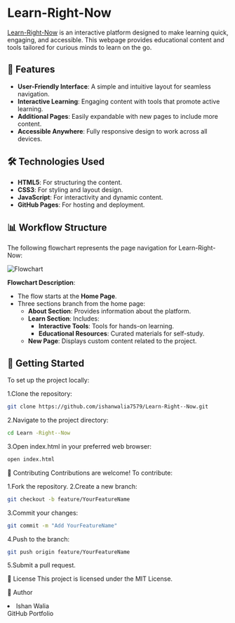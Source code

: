 # Learn-Right-Now

[Learn-Right-Now](https://ishanwalia7579.github.io/Learn-Right--Now/) is an interactive platform designed to make learning quick, engaging, and accessible. This webpage provides educational content and tools tailored for curious minds to learn on the go.

## 🌟 Features

- **User-Friendly Interface**: A simple and intuitive layout for seamless navigation.
- **Interactive Learning**: Engaging content with tools that promote active learning.
- **Additional Pages**: Easily expandable with new pages to include more content.
- **Accessible Anywhere**: Fully responsive design to work across all devices.

## 🛠️ Technologies Used

- **HTML5**: For structuring the content.
- **CSS3**: For styling and layout design.
- **JavaScript**: For interactivity and dynamic content.
- **GitHub Pages**: For hosting and deployment.

## 📊 Workflow Structure

The following flowchart represents the page navigation for Learn-Right-Now:

![Flowchart](./path-to-your-flowchart-image.png)

**Flowchart Description**:
- The flow starts at the **Home Page**.
- Three sections branch from the home page:
  - **About Section**: Provides information about the platform.
  - **Learn Section**: Includes:
    - **Interactive Tools**: Tools for hands-on learning.
    - **Educational Resources**: Curated materials for self-study.
  - **New Page**: Displays custom content related to the project.

## 🚀 Getting Started

To set up the project locally:

1.Clone the repository:

```bash
git clone https://github.com/ishanwalia7579/Learn-Right--Now.git
```

2.Navigate to the project directory:

```bash
cd Learn -Right--Now
```

3.Open index.html in your preferred web browser:

```bash
open index.html
```

🤝 Contributing
Contributions are welcome! To contribute:

1.Fork the repository.
2.Create a new branch:

```bash
git checkout -b feature/YourFeatureName
```
3.Commit your changes:

```bash
git commit -m "Add YourFeatureName"
```

4.Push to the branch:

```bash
git push origin feature/YourFeatureName

```
5.Submit a pull request.

📄 License
This project is licensed under the MIT License.

👤 Author
<li>Ishan Walia</li>
GitHub
Portfolio
<br>
